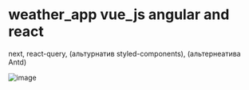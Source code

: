 # weather_app vue_js angular and react

next, react-query, (альтурнатив styled-components), (альтернеатива Antd)

![image](https://github.com/Doonu/weather_app/assets/123429108/d7aa8895-e449-4ad2-b45e-3fac13e451a3)
